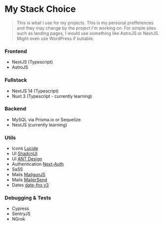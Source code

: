 # My Stack Choice
> This is what I use for my projects. This is my personal prefferences and they may change by the project I'm working on. For simple sites such as landing pages, I would use something like AstroJS or NextJS. Might even use WordPress if suitable.

### Frontend
- NextJS (Typescript)
- AstroJS

### Fullstack
- NextJS 14 (Typescript)
- Nuxt 3 (Typescript - currently learning)

### Backend
- MySQL via Prisma.io or Sequelize
- NestJS (currently learning)

### Utils
- Icons [Lucide](https://lucide.dev/)
- UI [ShadcnUI](https://ui.shadcn.com/)
- UI [ANT Design](https://ant.design/)
- Authentication [Next-Auth](https://next-auth.js.org/)
- SaSS
- Mails [MailgunJS](https://www.mailgun.com/)
- Mails [MailerSend](https://www.mailersend.com/)
- Dates [date-fns v3]([https://day.js.org/](https://blog.date-fns.org/v3-is-out/))

### Debugging & Tests
- Cypress
- SentryJS
- NGrok
